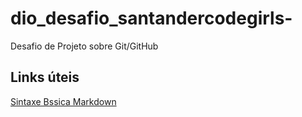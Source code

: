 # dio_desafio_santandercodegirls-
Desafio de Projeto sobre Git/GitHub

## Links úteis
[Sintaxe Bssica Markdown](https://www.markdownguide.org/basic-syntax/)
